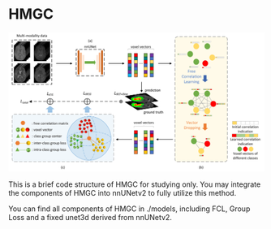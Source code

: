 <h1>HMGC</h1>
<img src="./figs/hmgc.png" alt="HMGC" title="HMGC">
<p>This is a brief code structure of HMGC for studying only. You may integrate the components of HMGC into nnUNetv2 to fully utilize this method.</p>
<p>You can find all components of HMGC in ./models, including FCL, Group Loss and a fixed unet3d derived from nnUNetv2.</p>